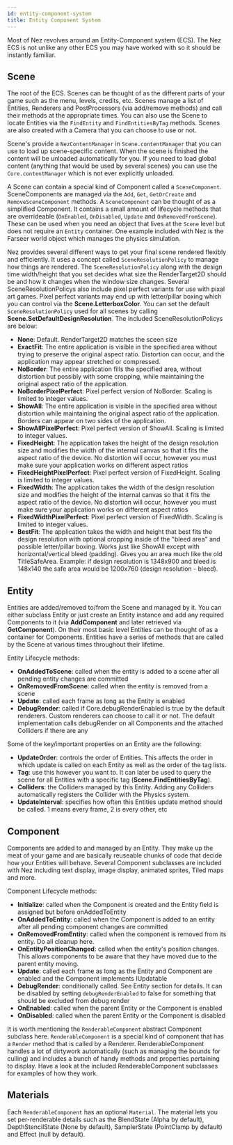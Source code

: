 ```yaml
---
id: entity-component-system
title: Entity Component System
---
```


Most of Nez revolves around an Entity-Component system (ECS). The Nez ECS is not unlike any other ECS you may have worked with so it should be instantly familiar.

## Scene
The root of the ECS. Scenes can be thought of as the different parts of your game such as the menu, levels, credits, etc. Scenes manage a list of Entities, Renderers and PostProcessors (via add/remove methods) and call their methods at the appropriate times. You can also use the Scene to locate Entities via the `FindEntity` and `FindEntitiesByTag` methods. Scenes are also created with a Camera that you can choose to use or not.

Scene's provide a `NezContentManager` in `Scene.contentManager` that you can use to load up scene-specific content. When the scene is finished the content will be unloaded automatically for you. If you need to load global content (anything that would be used by several scenes) you can use the `Core.contentManager` which is not ever explicitly unloaded.

A Scene can contain a special kind of Component called a `SceneComponent`. SceneComponents are managed via the `Add`, `Get`, `GetOrCreate` and `RemoveSceneComponent` methods. A `SceneComponent` can be thought of as a simplified Component. It contains a small amount of lifecycle methods that are overrideable (`OnEnabled`, `OnDisabled`, `Update` and `OnRemovedFromScene`). These can be used when you need an object that lives at the `Scene` level but does not require an `Entity` container. One example included with Nez is the Farseer world object which manages the physics simulation.

Nez provides several different ways to get your final scene rendered flexibly and efficiently. It uses a concept called `SceneResolutionPolicy` to manage how things are rendered. The `SceneResolutionPolicy` along with the design time width/height that you set decides what size the RenderTarget2D should be and how it changes when the window size changes. Several SceneResolutionPolicys also include pixel perfect variants for use with pixal art games. Pixel perfect variants may end up with letter/pillar boxing which you can control via the **Scene.LetterboxColor**. You can set the default `SceneResolutionPolicy` used for all scenes by calling **Scene.SetDefaultDesignResolution**. The included SceneResolutionPolicys are below:

- **None**: Default. RenderTarget2D matches the sceen size
- **ExactFit**: The entire application is visible in the specified area without trying to preserve the original aspect ratio. Distortion can occur, and the application may appear stretched or compressed.
- **NoBorder**: The entire application fills the specified area, without distortion but possibly with some cropping, while maintaining the original aspect ratio of the application.
- **NoBorderPixelPerfect**: Pixel perfect version of NoBorder. Scaling is limited to integer values.
- **ShowAll**: The entire application is visible in the specified area without distortion while maintaining the original aspect ratio of the application. Borders can appear on two sides of the application.
- **ShowAllPixelPerfect**: Pixel perfect version of ShowAll. Scaling is limited to integer values.
- **FixedHeight**: The application takes the height of the design resolution size and modifies the width of the internal canvas so that it fits the aspect ratio of the device. No distortion will occur, however you must make sure your application works on different aspect ratios
- **FixedHeightPixelPerfect**: Pixel perfect version of FixedHeight. Scaling is limited to integer values.
- **FixedWidth**: The application takes the width of the design resolution size and modifies the height of the internal canvas so that it fits the aspect ratio of the device. No distortion will occur, however you must make sure your application works on different aspect ratios
- **FixedWidthPixelPerfect**: Pixel perfect version of FixedWidth. Scaling is limited to integer values.
- **BestFit**: The application takes the width and height that best fits the design resolution with optional cropping inside of the "bleed area" and possible letter/pillar boxing. Works just like ShowAll except with horizontal/vertical bleed (padding). Gives you an area much like the old TitleSafeArea. Example: if design resolution is 1348x900 and bleed is 148x140 the safe area would be 1200x760 (design resolution - bleed).



## Entity
Entities are added/removed to/from the Scene and managed by it. You can either subclass Entity or just create an Entity instance and add any required Components to it (via **AddComponent** and later retrieved via **GetComponent**). On their most basic level Entities can be thought of as a container for Components. Entities have a series of methods that are called by the Scene at various times throughout their lifetime.

Entity Lifecycle methods:

- **OnAddedToScene**: called when the entity is added to a scene after all pending entity changes are committed
- **OnRemovedFromScene**: called when the entity is removed from a scene
- **Update**: called each frame as long as the Entity is enabled
- **DebugRender**: called if Core.debugRenderEnabled is true by the default renderers. Custom renderers can choose to call it or not. The default implementation calls debugRender on all Components and the attached Colliders if there are any

Some of the key/important properties on an Entity are the following:

- **UpdateOrder**: controls the order of Entities. This affects the order in which update is called on each Entity as well as the order of the tag lists.
- **Tag**: use this however you want to. It can later be used to query the scene for all Entities with a specific tag (**Scene.FindEntitiesByTag**).
- **Colliders**:  the Colliders managed by this Entity. Adding any Colliders automatically registers the Collider with the Physics system.
- **UpdateInterval**: specifies how often this Entities update method should be called. 1 means every frame, 2 is every other, etc



## Component
Components are added to and managed by an Entity. They make up the meat of your game and are basically reuseable chunks of code that decide how your Entities will behave. Several Component subclasses are included with Nez including text display, image display, animated sprites, Tiled maps and more.

Component Lifecycle methods:

- **Initialize**: called when the Component is created and the Entity field is assigned but before onAddedToEntity
- **OnAddedToEntity**: called when the Component is added to an entity after all pending component changes are committed
- **OnRemovedFromEntity**:  called when the component is removed from its entity. Do all cleanup here.
- **OnEntityPositionChanged**: called when the entity's position changes. This allows components to be aware that they have moved due to the parent entity moving.
- **Update**: called each frame as long as the Entity and Component are enabled and the Component implements IUpdatable
- **DebugRender**: conditionally called. See Entity section for details. It can be disabled by setting `debugRenderEnabled` to false for something that should be excluded from debug render
- **OnEnabled**: called when the parent Entity or the Component is enabled
- **OnDisabled**: called when the parent Entity or the Component is disabled

It is worth mentioning the `RenderableComponent` abstract Component subclass here. `RenderableComponent` is a special kind of component that has a `Render` method that is called by a Renderer. RenderableComponent handles a lot of dirtywork automatically (such as managing the bounds for culling) and includes a bunch of handy methods and properties pertaining to display. Have a look at the included RenderableComponent subclasses for examples of how they work.



## Materials

Each `RenderableComponent` has an optional `Material`. The material lets you set per-renderable details such as the BlendState (Alpha by default), DepthStencilState (None by default), SamplerState (PointClamp by default) and Effect (null by default).